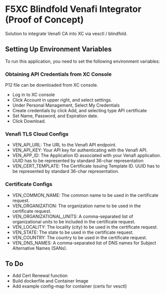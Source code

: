 # F5XC Blindfold Venafi Integrator (Proof of Concept)

Solution to integrate Venafi CA into XC via vesctl / blindfold.

## Setting Up Environment Variables

To run this application, you need to set the following environment variables:

### Obtaining API Credentials from XC Console

P12 file can be downloaded from XC console.

* Log in to XC console
* Click Account in upper right, and select settings.
* Under Personal Management, Select My Credentials
* Create credentials by click Add, and selecting type API certificate
* Set Name, Password, and Expiration date.
* Click Download.

### Venafi TLS Cloud Configs

* VEN_API_URL: The URL to the Venafi API endpoint.
* VEN_API_KEY: Your API key for authenticating with the Venafi API.
* VEN_APP_ID: The Application ID associated with your Venafi application.  UUID has to be represented by standard 36-char representation
* VEN_CERT_TEMPLATE: The Certificate Issuing Template ID. UUID has to be represented by standard 36-char representation.

### Certificate Configs

* VEN_COMMON_NAME: The common name to be used in the certificate request.
* VEN_ORGANIZATION: The organization name to be used in the certificate request.
* VEN_ORGANIZATIONAL_UNITS: A comma-separated list of organizational units to be included in the certificate request.
* VEN_LOCALITY: The locality (city) to be used in the certificate request.
* VEN_STATE: The state to be used in the certificate request.
* VEN_COUNTRY: The country to be used in the certificate request.
* VEN_DNS_NAMES: A comma-separated list of DNS names for Subject Alternative Names (SANs).

## To Do

* Add Cert Renewal function
* Build dockerfile and Container Image
* Add example config-map for container (certs for vesctl)
